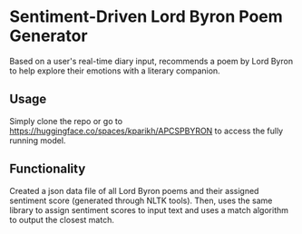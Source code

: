 # Sentiment-Driven Lord Byron Poem Generator
Based on a user's real-time diary input, recommends a poem by Lord Byron to help explore their emotions with a literary companion.

## Usage
Simply clone the repo or go to https://huggingface.co/spaces/kparikh/APCSPBYRON to access the fully running model.

## Functionality
Created a json data file of all Lord Byron poems and their assigned sentiment score (generated through NLTK tools). Then, uses the same library to assign sentiment scores to input text and uses a match algorithm to output the closest match.
